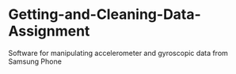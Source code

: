 # Getting-and-Cleaning-Data-Assignment
Software for manipulating accelerometer and  gyroscopic data from Samsung Phone
